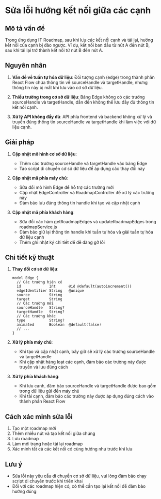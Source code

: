# Sửa lỗi hướng kết nối giữa các cạnh

## Mô tả vấn đề

Trong ứng dụng IT Roadmap, sau khi lưu các kết nối cạnh và tải lại, hướng kết nối của cạnh bị đảo ngược. Ví dụ, kết nối ban đầu từ nút A đến nút B, sau khi tải lại trở thành kết nối từ nút B đến nút A.

## Nguyên nhân

1. **Vấn đề về tuần tự hóa dữ liệu**: Đối tượng cạnh (edge) trong thành phần React Flow chứa thông tin về sourceHandle và targetHandle, nhưng thông tin này bị mất khi lưu vào cơ sở dữ liệu.

2. **Thiếu trường trong cơ sở dữ liệu**: Bảng Edge không có các trường sourceHandle và targetHandle, dẫn đến không thể lưu đầy đủ thông tin kết nối cạnh.

3. **Xử lý API không đầy đủ**: API phía frontend và backend không xử lý và truyền đúng thông tin sourceHandle và targetHandle khi làm việc với dữ liệu cạnh.

## Giải pháp

1. **Cập nhật mô hình cơ sở dữ liệu**:

   - Thêm các trường sourceHandle và targetHandle vào bảng Edge
   - Tạo script di chuyển cơ sở dữ liệu để áp dụng các thay đổi này

2. **Cập nhật mã phía máy chủ**:

   - Sửa đổi mô hình Edge để hỗ trợ các trường mới
   - Cập nhật EdgeController và RoadmapController để xử lý các trường này
   - Đảm bảo lưu đúng thông tin handle khi tạo và cập nhật cạnh

3. **Cập nhật mã phía khách hàng**:
   - Sửa đổi các hàm getRoadmapEdges và updateRoadmapEdges trong roadmapService.js
   - Đảm bảo giữ lại thông tin handle khi tuần tự hóa và giải tuần tự hóa dữ liệu cạnh
   - Thêm ghi nhật ký chi tiết để dễ dàng gỡ lỗi

## Chi tiết kỹ thuật

1. **Thay đổi cơ sở dữ liệu**:

   ```prisma
   model Edge {
     // Các trường hiện có
     id             Int      @id @default(autoincrement())
     edgeIdentifier String   @unique
     source         String
     target         String
     // Các trường mới
     sourceHandle   String?
     targetHandle   String?
     // Các trường khác
     type           String?
     animated       Boolean  @default(false)
     // ...
   }
   ```

2. **Xử lý phía máy chủ**:

   - Khi tạo và cập nhật cạnh, bây giờ sẽ xử lý các trường sourceHandle và targetHandle
   - Khi cập nhật hàng loạt các cạnh, đảm bảo các trường này được truyền và lưu đúng cách

3. **Xử lý phía khách hàng**:
   - Khi lưu cạnh, đảm bảo sourceHandle và targetHandle được bao gồm trong dữ liệu gửi đến máy chủ
   - Khi tải cạnh, đảm bảo các trường này được áp dụng đúng cách vào thành phần React Flow

## Cách xác minh sửa lỗi

1. Tạo một roadmap mới
2. Thêm nhiều nút và tạo kết nối giữa chúng
3. Lưu roadmap
4. Làm mới trang hoặc tải lại roadmap
5. Xác minh tất cả các kết nối có cùng hướng như trước khi lưu

## Lưu ý

- Sửa lỗi này yêu cầu di chuyển cơ sở dữ liệu, vui lòng đảm bảo chạy script di chuyển trước khi triển khai
- Đối với các roadmap hiện có, có thể cần tạo lại kết nối để đảm bảo hướng đúng
